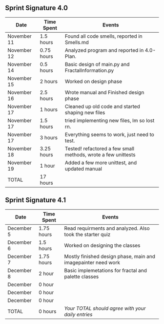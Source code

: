 
## Sprint Signature 4.0

| Date        | Time Spent | Events
|-------------|------------|--------------------
| November 11 | 1.5 hours  | Found all code smells, reported in Smells.md
| November 12 | 0.75 hours | Analyzed program and reported in 4.0-Plan.
| November 14 | 0.5 hours  | Basic design of main.py and FractalInformation.py
| November 15 | 2 hours    | Worked on design phase
| November 16 | 2.5 hours  | Wrote manual and Finished design phase
| November 17 | 1 hours    | Cleaned up old code and started shaping new files
| November 17 | 1.5 hours  | tried implementing new files, Im so lost rn.
| November 17 | 3 hours    | Everything seems to work, just need to test.
| November 18 | 3.25 hours | Tested! refactored a few small methods, wrote a few unittests
| November 19 | 1 hour     | Added a few more unittest, and updated manual
| TOTAL       | 17 hours   | 


## Sprint Signature 4.1

| Date        | Time Spent | Events
|-------------|------------|--------------------
| December  5 | 1.75 hours | Read requirments and analyzed. Also took the starter quiz 
| December  6 | 1.5 hours  | Worked on designing the classes
| December  7 | 1.75 hours | Mostly finished design phase, main and imagepainter need work
| December  8 | 2 hour     | Basic implemetations for fractal and palette classes
| December    | 0 hour     | 
| December    | 0 hour     | 
| December    | 0 hour     | 
| TOTAL       | 0 hours    | *Your TOTAL should agree with your daily entries*

